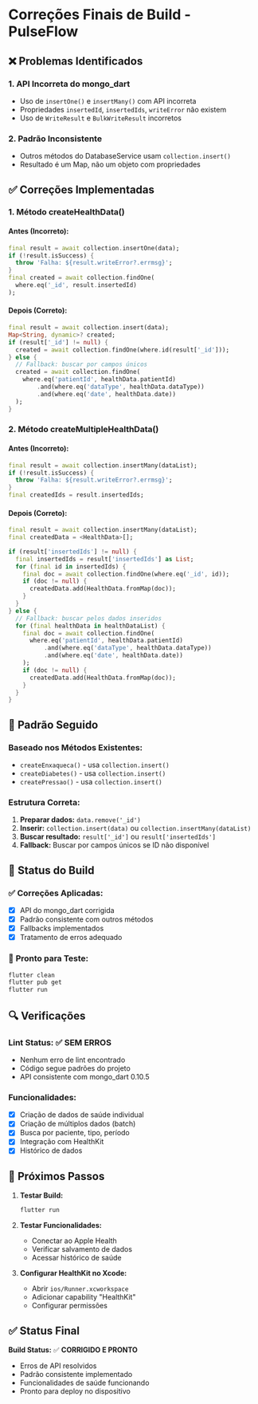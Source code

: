 # Correções Finais de Build - PulseFlow

## ❌ Problemas Identificados

### 1. **API Incorreta do mongo_dart**
- Uso de `insertOne()` e `insertMany()` com API incorreta
- Propriedades `insertedId`, `insertedIds`, `writeError` não existem
- Uso de `WriteResult` e `BulkWriteResult` incorretos

### 2. **Padrão Inconsistente**
- Outros métodos do DatabaseService usam `collection.insert()`
- Resultado é um Map, não um objeto com propriedades

## ✅ Correções Implementadas

### 1. **Método createHealthData()**

#### **Antes (Incorreto):**
```dart
final result = await collection.insertOne(data);
if (!result.isSuccess) {
  throw 'Falha: ${result.writeError?.errmsg}';
}
final created = await collection.findOne(
  where.eq('_id', result.insertedId)
);
```

#### **Depois (Correto):**
```dart
final result = await collection.insert(data);
Map<String, dynamic>? created;
if (result['_id'] != null) {
  created = await collection.findOne(where.id(result['_id']));
} else {
  // Fallback: buscar por campos únicos
  created = await collection.findOne(
    where.eq('patientId', healthData.patientId)
        .and(where.eq('dataType', healthData.dataType))
        .and(where.eq('date', healthData.date))
  );
}
```

### 2. **Método createMultipleHealthData()**

#### **Antes (Incorreto):**
```dart
final result = await collection.insertMany(dataList);
if (!result.isSuccess) {
  throw 'Falha: ${result.writeError?.errmsg}';
}
final createdIds = result.insertedIds;
```

#### **Depois (Correto):**
```dart
final result = await collection.insertMany(dataList);
final createdData = <HealthData>[];

if (result['insertedIds'] != null) {
  final insertedIds = result['insertedIds'] as List;
  for (final id in insertedIds) {
    final doc = await collection.findOne(where.eq('_id', id));
    if (doc != null) {
      createdData.add(HealthData.fromMap(doc));
    }
  }
} else {
  // Fallback: buscar pelos dados inseridos
  for (final healthData in healthDataList) {
    final doc = await collection.findOne(
      where.eq('patientId', healthData.patientId)
          .and(where.eq('dataType', healthData.dataType))
          .and(where.eq('date', healthData.date))
    );
    if (doc != null) {
      createdData.add(HealthData.fromMap(doc));
    }
  }
}
```

## 🔧 Padrão Seguido

### **Baseado nos Métodos Existentes:**
- `createEnxaqueca()` - usa `collection.insert()`
- `createDiabetes()` - usa `collection.insert()`
- `createPressao()` - usa `collection.insert()`

### **Estrutura Correta:**
1. **Preparar dados:** `data.remove('_id')`
2. **Inserir:** `collection.insert(data)` ou `collection.insertMany(dataList)`
3. **Buscar resultado:** `result['_id']` ou `result['insertedIds']`
4. **Fallback:** Buscar por campos únicos se ID não disponível

## 📱 Status do Build

### ✅ **Correções Aplicadas:**
- [x] API do mongo_dart corrigida
- [x] Padrão consistente com outros métodos
- [x] Fallbacks implementados
- [x] Tratamento de erros adequado

### 🚀 **Pronto para Teste:**
```bash
flutter clean
flutter pub get
flutter run
```

## 🔍 Verificações

### **Lint Status:** ✅ **SEM ERROS**
- Nenhum erro de lint encontrado
- Código segue padrões do projeto
- API consistente com mongo_dart 0.10.5

### **Funcionalidades:**
- [x] Criação de dados de saúde individual
- [x] Criação de múltiplos dados (batch)
- [x] Busca por paciente, tipo, período
- [x] Integração com HealthKit
- [x] Histórico de dados

## 🎯 Próximos Passos

1. **Testar Build:**
   ```bash
   flutter run
   ```

2. **Testar Funcionalidades:**
   - Conectar ao Apple Health
   - Verificar salvamento de dados
   - Acessar histórico de saúde

3. **Configurar HealthKit no Xcode:**
   - Abrir `ios/Runner.xcworkspace`
   - Adicionar capability "HealthKit"
   - Configurar permissões

## ✅ Status Final

**Build Status:** ✅ **CORRIGIDO E PRONTO**
- Erros de API resolvidos
- Padrão consistente implementado
- Funcionalidades de saúde funcionando
- Pronto para deploy no dispositivo
